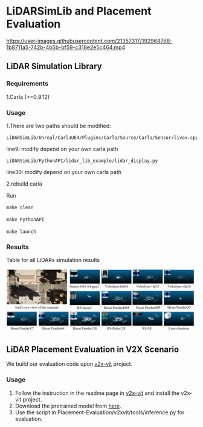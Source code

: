 # LiDARSimLib and Placement Evaluation



https://user-images.githubusercontent.com/21357317/192964768-1b8711a5-742b-4b5b-bf59-c318e2e5c464.mp4



## LiDAR Simulation Library

### Requirements
1.Carla (>=0.9.12)

### Usage
1.There are two paths should be modified:

```
LiDARSimLib/Unreal/CarlaUE4/Plugins/Carla/Source/Carla/Sensor/livox.cpp
```

line9: modify depend on your own carla path

```
LiDARSimLib/PythonAPI/lidar_lib_example/lidar_display.py
```

line30: modify depend on your own carla path

2.rebuild carla

Run
```
make clean

make PythonAPI

make launch
```

### Results
Table for all LiDARs simulation results

![](pic/LiDARSimLib.png)

## LiDAR Placement Evaluation in V2X Scenario

We build our evaluation code upon [v2x-vit](https://github.com/DerrickXuNu/v2x-vit) project.

### Usage

1. Follow the instruction in the readme page in [v2x-vit](https://github.com/DerrickXuNu/v2x-vit) and install the v2x-vit project.
2. Download the pretrained model from [here](https://drive.google.com/drive/folders/1r5sPiBEvo8Xby-nMaWUTnJIPK6WhY1B6?usp=sharing).
3. Use the script in Placement-Evaluation/v2xvit/tools/inference.py for evaluation.